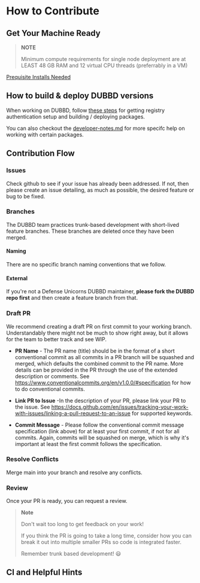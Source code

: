 # How to Contribute

## Get Your Machine Ready

> **NOTE**
>
> Minimum compute requirements for single node deployment are at LEAST 48 GB RAM and 12 virtual CPU threads (preferrably in a VM)

[Prequisite Installs Needed](./docs//prereq-steps.md)

## How to build & deploy DUBBD versions

When working on DUBBD, follow [these steps](./docs/howto-packages.md) for getting registry authentication setup and building / deploying packages.

You can also checkout the [developer-notes.md](./docs//developer-notes.md) for more specifc help on working with certain packages.

## Contribution Flow

### Issues

Check github to see if your issue has already been addressed. If not, then please create an issue detailing, as much as possible, the desired feature or bug to be fixed.

### Branches

The DUBBD team practices trunk-based development with short-lived feature branches. These branches are deleted once they have been merged.

#### Naming

There are no specific branch naming conventions that we follow.

#### External

If you're not a Defense Unicorns DUBBD maintainer, **please fork the DUBBD repo first** and then create a feature branch from that.

### Draft PR

We recommend creating a draft PR on first commit to your working branch. Understandably there might not be much to show right away, but it allows for the team to better track and see WIP.

- **PR Name** - The PR name (title) should be in the format of a short conventional commit as all commits in a PR branch will be squashed and merged, which defaults the combined commit to the PR name. More details can be provided in the PR through the use of the extended description or comments. See https://www.conventionalcommits.org/en/v1.0.0/#specification for how to do conventional commits.

- **Link PR to Issue** -In the description of your PR, please link your PR to the issue. See https://docs.github.com/en/issues/tracking-your-work-with-issues/linking-a-pull-request-to-an-issue for supported keywords.

- **Commit Message** - Please follow the conventional commit message specification (link above) for at least your first commit, if not for all commits. Again, commits will be squashed on merge, which is why it's important at least the first commit follows the specification.

### Resolve Conflicts

Merge main into your branch and resolve any conflicts.

### Review

Once your PR is ready, you can request a review.

> **Note**
>
> Don't wait too long to get feedback on your work!
>
> If you think the PR is going to take a long time, consider
> how you can break it out into multiple smaller PRs so code is integrated faster.
>
> Remember trunk based development! :smiley:

## CI and Helpful Hints
